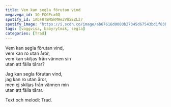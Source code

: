 ```yaml
---
title: Vem kan segla förutan vind
megavega_id: 1Q-FOGPcx0Q
spotify_id: 1AbF8TBMSkM9e2VUSEZLz7
spotify_image: "https://i.scdn.co/image/ab67616d0000b27345d67543bd1f83ba7c7afe75"
tags: [vaggvisa, babyrytmik, segla]
categories: [Trad]
---
```


Vem kan segla förutan vind,  
vem kan ro utan åror,  
vem kan skiljas från vännen sin  
utan att fälla tårar?

Jag kan segla förutan vind,  
jag kan ro utan åror,  
men ej skiljas från vännen min  
utan att fälla tårar.


Text och melodi: Trad.
